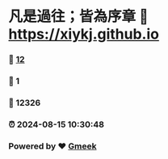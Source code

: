 # 凡是過往；皆為序章 :link: https://xiykj.github.io 
### :page_facing_up: [12](https://xiykj.github.io/tag.html) 
### :speech_balloon: 1 
### :hibiscus: 12326 
### :alarm_clock: 2024-08-15 10:30:48 
### Powered by :heart: [Gmeek](https://github.com/Meekdai/Gmeek)
